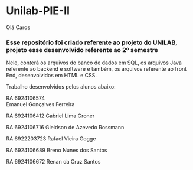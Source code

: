 # Unilab-PIE-II

Olá Caros 

### Esse repositório foi criado referente ao projeto do UNILAB, projeto esse desenvolvido referente ao 2º semestre

Nele, conterá os arquivos do banco de dados em SQL, os arquivos Java referente ao backend e software e também, os arquivos referente ao front End, desenvolvidos em HTML e CSS.

Trabalho desenvolvidos pelos alunos abaixo:

RA 6924106574  
Emanuel Gonçalves Ferreira

RA 6924106412
Gabriel Lima Groner

RA 6924106716
Gleidson de Azevedo Rossmann

RA 6922203723
Rafael Vieira Gogge

RA 6924106689
Breno Nunes dos Santos

RA 6924106672
Renan da Cruz Santos

###




